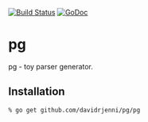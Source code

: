 [![Build Status](https://drone.io/github.com/davidrjenni/pg/status.png)](https://drone.io/github.com/davidrjenni/pg/latest)
[![GoDoc](https://godoc.org/github.com/davidrjenni/pg?status.svg)](https://godoc.org/github.com/davidrjenni/pg)

# pg

pg - toy parser generator.

## Installation

```
% go get github.com/davidrjenni/pg/pg

```
